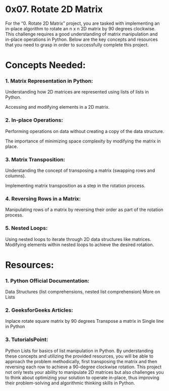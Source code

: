 #	0x07. Rotate 2D Matrix

For the “0. Rotate 2D Matrix” project, you are tasked with implementing an in-place algorithm to rotate an n x n 2D matrix by 90 degrees clockwise. This challenge requires a good understanding of matrix manipulation and in-place operations in Python. Below are the key concepts and resources that you need to grasp in order to successfully complete this project.

#	Concepts Needed:
###	1. Matrix Representation in Python:

Understanding how 2D matrices are represented using lists of lists in Python.

Accessing and modifying elements in a 2D matrix.

###	2. In-place Operations:

Performing operations on data without creating a copy of the data structure.

The importance of minimizing space complexity by modifying the matrix in place.


###	3. Matrix Transposition:

Understanding the concept of transposing a matrix (swapping rows and columns).

Implementing matrix transposition as a step in the rotation process.

###	4. Reversing Rows in a Matrix:

Manipulating rows of a matrix by reversing their order as part of the rotation process.


###	5. Nested Loops:

Using nested loops to iterate through 2D data structures like matrices.
Modifying elements within nested loops to achieve the desired rotation.


#	Resources:
###	1. Python Official Documentation:

Data Structures (list comprehensions, nested list comprehension)
More on Lists


###	2. GeeksforGeeks Articles:

Inplace rotate square matrix by 90 degrees
Transpose a matrix in Single line in Python


###	3. TutorialsPoint:

Python Lists for basics of list manipulation in Python.
By understanding these concepts and utilizing the provided resources, you will be able to approach the problem methodically, first transposing the matrix and then reversing each row to achieve a 90-degree clockwise rotation. This project not only tests your ability to manipulate 2D matrices but also challenges you to think about optimizing your solution to operate in-place, thus improving their problem-solving and algorithmic thinking skills in Python.
